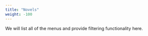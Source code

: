 ```yaml
---
title: "Novels"
weight: -100
---
```


We will list all of the menus and provide filtering functionality here.